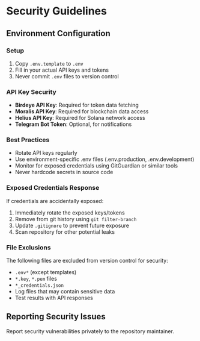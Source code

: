 # Security Guidelines

## Environment Configuration

### Setup
1. Copy `.env.template` to `.env`
2. Fill in your actual API keys and tokens
3. Never commit `.env` files to version control

### API Key Security
- **Birdeye API Key**: Required for token data fetching
- **Moralis API Key**: Required for blockchain data access  
- **Helius API Key**: Required for Solana network access
- **Telegram Bot Token**: Optional, for notifications

### Best Practices
- Rotate API keys regularly
- Use environment-specific .env files (.env.production, .env.development)
- Monitor for exposed credentials using GitGuardian or similar tools
- Never hardcode secrets in source code

### Exposed Credentials Response
If credentials are accidentally exposed:
1. Immediately rotate the exposed keys/tokens
2. Remove from git history using `git filter-branch`
3. Update `.gitignore` to prevent future exposure
4. Scan repository for other potential leaks

### File Exclusions
The following files are excluded from version control for security:
- `.env*` (except templates)
- `*.key`, `*.pem` files
- `*_credentials.json`
- Log files that may contain sensitive data
- Test results with API responses

## Reporting Security Issues
Report security vulnerabilities privately to the repository maintainer.